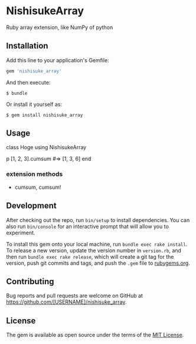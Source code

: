 # NishisukeArray

Ruby array extension, like NumPy of python

## Installation

Add this line to your application's Gemfile:

```ruby
gem 'nishisuke_array'
```

And then execute:

    $ bundle

Or install it yourself as:

    $ gem install nishisuke_array

## Usage

class Hoge
  using NishisukeArray

  p [1, 2, 3].cumsum #=> [1, 3, 6]
end

### extension methods

- cumsum, cumsum!

## Development

After checking out the repo, run `bin/setup` to install dependencies. You can also run `bin/console` for an interactive prompt that will allow you to experiment.

To install this gem onto your local machine, run `bundle exec rake install`. To release a new version, update the version number in `version.rb`, and then run `bundle exec rake release`, which will create a git tag for the version, push git commits and tags, and push the `.gem` file to [rubygems.org](https://rubygems.org).

## Contributing

Bug reports and pull requests are welcome on GitHub at https://github.com/[USERNAME]/nishisuke_array.

## License

The gem is available as open source under the terms of the [MIT License](https://opensource.org/licenses/MIT).

